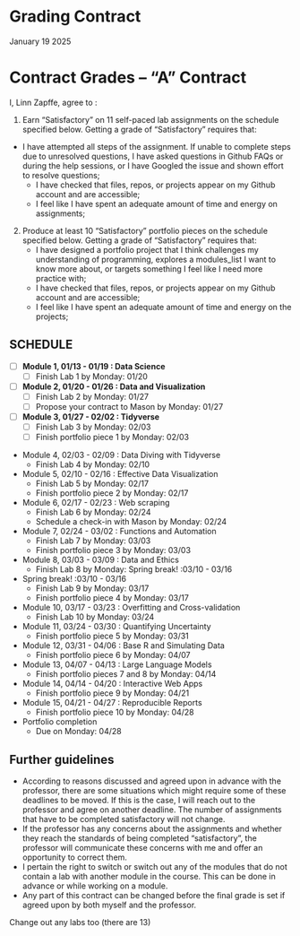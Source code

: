 Grading Contract
================
January 19 2025

<!-- This contract is adapted from Annie Somerville's contract https://github.com/anniehsom -->

# Contract Grades – “A” Contract

I, Linn Zapffe, agree to :

1)  Earn “Satisfactory” on 11 self-paced lab assignments on the schedule
    specified below. Getting a grade of “Satisfactory” requires that:

- I have attempted all steps of the assignment. If unable to complete
  steps due to unresolved questions, I have asked questions in Github
  FAQs or during the help sessions, or I have Googled the issue and
  shown effort to resolve questions;
  - I have checked that files, repos, or projects appear on my Github
    account and are accessible;
  - I feel like I have spent an adequate amount of time and energy on
    assignments;

2)  Produce at least 10 “Satisfactory” portfolio pieces on the schedule
    specified below. Getting a grade of “Satisfactory” requires that:
    - I have designed a portfolio project that I think challenges my
      understanding of programming, explores a modules_list I want to
      know more about, or targets something I feel like I need more
      practice with;
    - I have checked that files, repos, or projects appear on my Github
      account and are accessible;
    - I feel like I have spent an adequate amount of time and energy on
      the projects;

## SCHEDULE

- [ ] **Module 1, 01/13 - 01/19 : Data Science**
  - [ ] Finish Lab 1 by Monday: 01/20
- [ ] **Module 2, 01/20 - 01/26 : Data and Visualization**
  - [ ] Finish Lab 2 by Monday: 01/27
  - [ ] Propose your contract to Mason by Monday: 01/27
- [ ] **Module 3, 01/27 - 02/02 : Tidyverse**
  - [ ] Finish Lab 3 by Monday: 02/03
  - [ ] Finish portfolio piece 1 by Monday: 02/03
- Module 4, 02/03 - 02/09 : Data Diving with Tidyverse
  - Finish Lab 4 by Monday: 02/10
- Module 5, 02/10 - 02/16 : Effective Data Visualization
  - Finish Lab 5 by Monday: 02/17
  - Finish portfolio piece 2 by Monday: 02/17
- Module 6, 02/17 - 02/23 : Web scraping
  - Finish Lab 6 by Monday: 02/24
  - Schedule a check-in with Mason by Monday: 02/24
- Module 7, 02/24 - 03/02 : Functions and Automation
  - Finish Lab 7 by Monday: 03/03
  - Finish portfolio piece 3 by Monday: 03/03
- Module 8, 03/03 - 03/09 : Data and Ethics
  - Finish Lab 8 by Monday: Spring break! :03/10 - 03/16
- Spring break! :03/10 - 03/16
  - Finish Lab 9 by Monday: 03/17
  - Finish portfolio piece 4 by Monday: 03/17
- Module 10, 03/17 - 03/23 : Overfitting and Cross-validation
  - Finish Lab 10 by Monday: 03/24
- Module 11, 03/24 - 03/30 : Quantifying Uncertainty
  - Finish portfolio piece 5 by Monday: 03/31
- Module 12, 03/31 - 04/06 : Base R and Simulating Data
  - Finish portfolio piece 6 by Monday: 04/07
- Module 13, 04/07 - 04/13 : Large Language Models
  - Finish portfolio pieces 7 and 8 by Monday: 04/14
- Module 14, 04/14 - 04/20 : Interactive Web Apps
  - Finish portfolio piece 9 by Monday: 04/21
- Module 15, 04/21 - 04/27 : Reproducible Reports
  - Finish portfolio piece 10 by Monday: 04/28
- Portfolio completion
  - Due on Monday: 04/28

## Further guidelines

- According to reasons discussed and agreed upon in advance with the
  professor, there are some situations which might require some of these
  deadlines to be moved. If this is the case, I will reach out to the
  professor and agree on another deadline. The number of assignments
  that have to be completed satisfactory will not change.
- If the professor has any concerns about the assignments and whether
  they reach the standards of being completed “satisfactory”, the
  professor will communicate these concerns with me and offer an
  opportunity to correct them.
- I pertain the right to switch or switch out any of the modules that do
  not contain a lab with another module in the course. This can be done
  in advance or while working on a module.
- Any part of this contract can be changed before the final grade is set
  if agreed upon by both myself and the professor.

Change out any labs too (there are 13)
